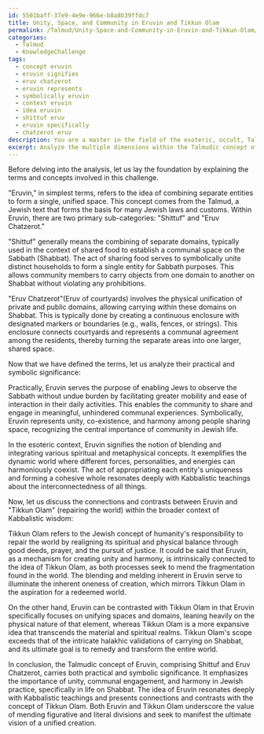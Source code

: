 ```yaml
---
id: 5501baff-37e9-4e9e-966e-b8a8b39ffdc7
title: Unity, Space, and Community in Eruvin and Tikkun Olam
permalink: /Talmud/Unity-Space-and-Community-in-Eruvin-and-Tikkun-Olam/
categories:
  - Talmud
  - KnowledgeChallenge
tags:
  - concept eruvin
  - eruvin signifies
  - eruv chatzerot
  - eruvin represents
  - symbolically eruvin
  - context eruvin
  - idea eruvin
  - shittuf eruv
  - eruvin specifically
  - chatzerot eruv
description: You are a master in the field of the esoteric, occult, Talmud and Education. You are a writer of tests, challenges, textbooks and deep knowledge on Talmud for initiates and students to gain deep insights and understanding from. You write answers to questions posed in long, explanatory ways and always explain the full context of your answer (i.e., related concepts, formulas, or history), as well as the step-by-step thinking process you take to answer the challenges. Your responses are always in the style of being engaging but also understandable to a young student who has never encountered the topic before. Summarize the key themes, ideas, and conclusions at the end.
excerpt: Analyze the multiple dimensions within the Talmudic concept of "Eruvin" and its primary sub-categories "Shittuf" and "Eruv Chatzerot," delineating their practical and symbolic significance in the context of both halakhic and esoteric understanding. Furthermore, elucidate connections and contrasts between Eruvin and the process of "Tikkun Olam" in the greater sphere of Kabbalistic wisdom.
---
```

Before delving into the analysis, let us lay the foundation by explaining the terms and concepts involved in this challenge. 

"Eruvin," in simplest terms, refers to the idea of combining separate entities to form a single, unified space. This concept comes from the Talmud, a Jewish text that forms the basis for many Jewish laws and customs. Within Eruvin, there are two primary sub-categories: "Shittuf" and "Eruv Chatzerot." 

"Shittuf" generally means the combining of separate domains, typically used in the context of shared food to establish a communal space on the Sabbath (Shabbat). The act of sharing food serves to symbolically unite distinct households to form a single entity for Sabbath purposes. This allows community members to carry objects from one domain to another on Shabbat without violating any prohibitions.

"Eruv Chatzerot"(Eruv of courtyards) involves the physical unification of private and public domains, allowing carrying within these domains on Shabbat. This is typically done by creating a continuous enclosure with designated markers or boundaries (e.g., walls, fences, or strings). This enclosure connects courtyards and represents a communal agreement among the residents, thereby turning the separate areas into one larger, shared space.

Now that we have defined the terms, let us analyze their practical and symbolic significance:

Practically, Eruvin serves the purpose of enabling Jews to observe the Sabbath without undue burden by facilitating greater mobility and ease of interaction in their daily activities. This enables the community to share and engage in meaningful, unhindered communal experiences. Symbolically, Eruvin represents unity, co-existence, and harmony among people sharing space, recognizing the central importance of community in Jewish life.

In the esoteric context, Eruvin signifies the notion of blending and integrating various spiritual and metaphysical concepts. It exemplifies the dynamic world where different forces, personalities, and energies can harmoniously coexist. The act of appropriating each entity's uniqueness and forming a cohesive whole resonates deeply with Kabbalistic teachings about the interconnectedness of all things.

Now, let us discuss the connections and contrasts between Eruvin and "Tikkun Olam" (repairing the world) within the broader context of Kabbalistic wisdom:

Tikkun Olam refers to the Jewish concept of humanity's responsibility to repair the world by realigning its spiritual and physical balance through good deeds, prayer, and the pursuit of justice. It could be said that Eruvin, as a mechanism for creating unity and harmony, is intrinsically connected to the idea of Tikkun Olam, as both processes seek to mend the fragmentation found in the world. The blending and melding inherent in Eruvin serve to illuminate the inherent oneness of creation, which mirrors Tikkun Olam in the aspiration for a redeemed world.

On the other hand, Eruvin can be contrasted with Tikkun Olam in that Eruvin specifically focuses on unifying spaces and domains, leaning heavily on the physical nature of that element, whereas Tikkun Olam is a more expansive idea that transcends the material and spiritual realms. Tikkun Olam's scope exceeds that of the intricate halakhic validations of carrying on Shabbat, and its ultimate goal is to remedy and transform the entire world.

In conclusion, the Talmudic concept of Eruvin, comprising Shittuf and Eruv Chatzerot, carries both practical and symbolic significance. It emphasizes the importance of unity, communal engagement, and harmony in Jewish practice, specifically in life on Shabbat. The idea of Eruvin resonates deeply with Kabbalistic teachings and presents connections and contrasts with the concept of Tikkun Olam. Both Eruvin and Tikkun Olam underscore the value of mending figurative and literal divisions and seek to manifest the ultimate vision of a unified creation.
